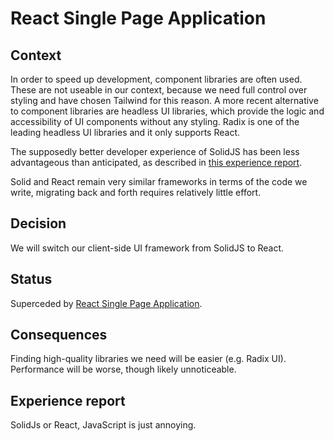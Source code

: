 # React Single Page Application

## Context

In order to speed up development, component libraries are often used.
These are not useable in our context, because we need full control over styling and have chosen Tailwind for this reason.
A more recent alternative to component libraries are headless UI libraries, which provide the logic and accessibility of UI components without any styling.
Radix is one of the leading headless UI libraries and it only supports React.

The supposedly better developer experience of SolidJS has been less advantageous than anticipated, as described in [this experience report](./001_solid_tailwind_spa.md#experience-report).

Solid and React remain very similar frameworks in terms of the code we write, migrating back and forth requires relatively little effort.

## Decision

We will switch our client-side UI framework from SolidJS to React.

## Status

Superceded by [React Single Page Application](./005_react_spa.md).

## Consequences

Finding high-quality libraries we need will be easier (e.g. Radix UI).
Performance will be worse, though likely unnoticeable.

## Experience report

SolidJs or React, JavaScript is just annoying.
